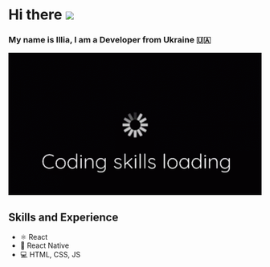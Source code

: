 # Hi there <img src="https://github.com/TheDudeThatCode/TheDudeThatCode/blob/master/Assets/Hi.gif" width="35" /> 
### My name is Illia, I am a Developer from Ukraine 🇺🇦

![](https://github.com/itstudentua/itstudentua/blob/main/src/gifka.gif?raw=true)

## Skills and Experience
* ⚛ React
* 📱 React Native
* 💻 HTML, CSS, JS


